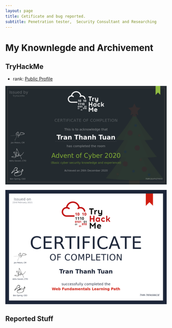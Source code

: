 ```yaml
---
layout: page
title: Cetificate and bug reported.
subtitle: Penetration tester,  Security Consultant and Researching
---
```



# My Knownlegde and Archivement

## TryHackMe
-  rank: [Public Profile](https://tryhackme.com/p/leiz95)

<script src="https://tryhackme.com/badge/16445"></script>

![THM-AOC2020](/assets/img/THM-AOC2020.png)

![THM-AOC2020](/assets/img/THM-WF.png)


## Reported Stuff